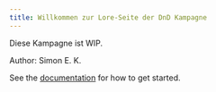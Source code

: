 ```yaml
---
title: Willkommen zur Lore-Seite der DnD Kampagne
---
```




Diese Kampagne ist WIP.

Author: Simon E. K.







See the [documentation](https://quartz.jzhao.xyz) for how to get started.
